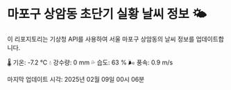 
# 마포구 상암동 초단기 실황 날씨 정보 🌤️

이 리포지토리는 기상청 API를 사용하여 서울 마포구 상암동의 날씨 정보를 업데이트합니다. 

🌡️ 기온: -7.2 ℃
💧 강수량: 0 mm
💦 습도: 63 %
🌬️ 풍속: 0.9 m/s

마지막 업데이트 시각: 2025년 02월 09일 00시 06분    
